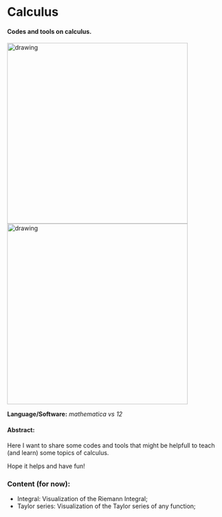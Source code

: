 # Calculus

#### Codes and tools on calculus.

<img src="https://user-images.githubusercontent.com/66641409/85236777-37a3d800-b3f7-11ea-8410-020ae2e8eef7.png" alt="drawing" width="420"/> <img src="https://user-images.githubusercontent.com/66641409/85236813-9406f780-b3f7-11ea-95dc-3aa4dee811d3.png" alt="drawing" width="420"/> 

**Language/Software:** *mathematica vs 12*

#### Abstract:
Here I want to share some codes and tools that might be helpfull to teach (and learn) some topics of calculus. 

Hope it helps and have fun!


### Content (for now):

- Integral: Visualization of the Riemann Integral;
- Taylor series: Visualization of the Taylor series of any function;
